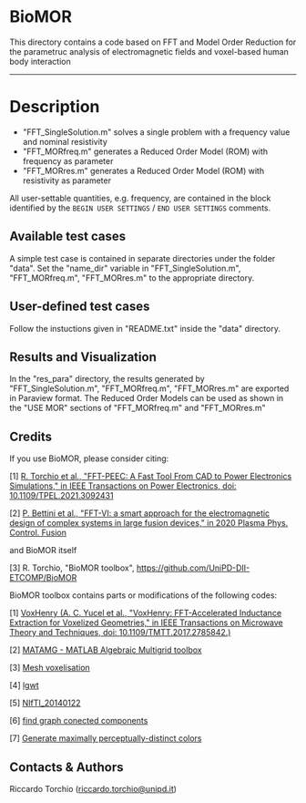 
# BioMOR 

This directory contains a code based on FFT and Model Order Reduction for the parametruc analysis of electromagnetic fields and voxel-based human body interaction

-------------------------------------------------------------------

# Description
 
- "FFT_SingleSolution.m"  solves a single problem with a frequency value and nominal resistivity
- "FFT_MORfreq.m"         generates a Reduced Order Model (ROM) with frequency as parameter
- "FFT_MORres.m"          generates a Reduced Order Model (ROM) with resistivity as parameter

All user-settable quantities, e.g. frequency, are contained in the block identified by the 
```BEGIN USER SETTINGS``` / ```END USER SETTINGS``` comments.

Available test cases
--------------------
A simple test case is contained in separate directories under the folder "data". 
Set the "name_dir" variable in "FFT_SingleSolution.m", "FFT_MORfreq.m", "FFT_MORres.m"
to the appropriate directory.

User-defined test cases
-----------------------
Follow the instuctions given in "README.txt" inside the "data" directory.

Results and Visualization
--------------------
In the "res_para" directory, the results generated by 
"FFT_SingleSolution.m", "FFT_MORfreq.m", "FFT_MORres.m" are exported in 
Paraview format.
The Reduced Order Models can be used as shown in the "USE MOR" sections of  "FFT_MORfreq.m" and "FFT_MORres.m"

Credits
--------------------
If you use BioMOR, please consider citing:
 
 [1] [R. Torchio et al., "FFT-PEEC: A Fast Tool From CAD to Power Electronics Simulations," in IEEE Transactions on Power Electronics, doi: 10.1109/TPEL.2021.3092431](https://ieeexplore.ieee.org/document/9465649)
 
 [2] [P. Bettini et al., "FFT-VI: a smart approach for the electromagnetic design of complex systems in large fusion devices," in 2020 Plasma Phys. Control. Fusion](https://doi.org/10.1088/1361-6587/abce8f)
 
and BioMOR itself

 [3] R. Torchio, "BioMOR toolbox", https://github.com/UniPD-DII-ETCOMP/BioMOR  
 
 BioMOR toolbox contains parts or modifications of the following codes:
 
 [1] [VoxHenry (A. C. Yucel et al., "VoxHenry: FFT-Accelerated Inductance Extraction for Voxelized Geometries," in IEEE Transactions on Microwave Theory and Techniques, doi: 10.1109/TMTT.2017.2785842.)](https://github.com/acyucel/VoxHenry) 
 
 [2] [MATAMG - MATLAB Algebraic Multigrid toolbox](https://github.com/parkmh/MATAMG)
 
 [3] [Mesh voxelisation](https://it.mathworks.com/matlabcentral/fileexchange/27390-mesh-voxelisation)
 
 [4] [lgwt](https://it.mathworks.com/matlabcentral/fileexchange/4540-legendre-gauss-quadrature-weights-and-nodes)
 
 [5] [NIfTI_20140122](https://it.mathworks.com/matlabcentral/fileexchange/8797-tools-for-nifti-and-analyze-image)
 
 [6] [find graph conected components](https://it.mathworks.com/matlabcentral/fileexchange/33877-find-graph-conected-components)
 
 [7] [Generate maximally perceptually-distinct colors](https://it.mathworks.com/matlabcentral/fileexchange/29702-generate-maximally-perceptually-distinct-colors)

Contacts & Authors
-----------------------
Riccardo Torchio (riccardo.torchio@unipd.it)

